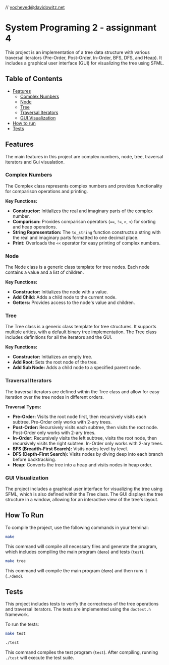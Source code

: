 // yocheved@davidowitz.net

# System Programing 2 - assignmant 4

This project is an implementation of a tree data structure with various traversal iterators (Pre-Order, Post-Order, In-Order, BFS, DFS, and Heap). It includes a graphical user interface (GUI) for visualizing the tree using SFML.

## Table of Contents
- [Features](#features)
    - [Complex Numbers](#complex-numbers)
    - [Node](#node)
    - [Tree](#tree)
    - [Traversal Iterators](#traversal-iterators)
    - [GUI Visualization](#gui-visualization)
- [How to run](#how-to-run)
- [Tests](#tests)

## Features
The main features in this project are complex numbers, node, tree, traversal iterators and Gui visualation.

### Complex Numbers
The Complex class represents complex numbers and provides functionality for comparison operations and printing.

**Key Functions:**

* **Constructor:** Initializes the real and imaginary parts of the complex number.
* **Comparison:** Provides comparison operators (`==`, `!=`, `>`, `<`) for sorting and heap operations.
* **String Representation:** The `to_string` function constructs a string with the real and imaginary parts formatted to one decimal place.
* **Print:** Overloads the `<<` operator for easy printing of complex numbers.

### Node
The Node class is a generic class template for tree nodes. Each node contains a value and a list of children.

**Key Functions:**

* **Constructor:** Initializes the node with a value.
* **Add Child:** Adds a child node to the current node.
* **Getters:** Provides access to the node's value and children.

### Tree
The Tree class is a generic class template for tree structures. It supports multiple arities, with a default binary tree implementation. The Tree class includes definitions for all the iterators and the GUI.

**Key Functions:**

* **Constructor:** Initializes an empty tree.
* **Add Root:** Sets the root node of the tree.
* **Add Sub Node:** Adds a child node to a specified parent node.

### Traversal Iterators
The traversal iterators are defined within the Tree class and allow for easy iteration over the tree nodes in different orders.

**Traversal Types:**
* **Pre-Order:** Visits the root node first, then recursively visits each subtree. Pre-Order only works with 2-ary trees.
* **Post-Order:** Recursively visits each subtree, then visits the root node. Post-Order only works with 2-ary trees.
* **In-Order:** Recursively visits the left subtree, visits the root node, then recursively visits the right subtree. In-Order only works with 2-ary trees.
* **BFS (Breadth-First Search):** Visits nodes level by level.
* **DFS (Depth-First Search):** Visits nodes by diving deep into each branch before backtracking.
* **Heap:** Converts the tree into a heap and visits nodes in heap order.

### GUI Visualization
The project includes a graphical user interface for visualizing the tree using SFML, which is also defined within the Tree class. The GUI displays the tree structure in a window, allowing for an interactive view of the tree's layout.

## How To Run
To compile the project, use the following commands in your terminal:

```sh
make
```
This command will compile all necessary files and generate the program, which includes compiling the main program (`demo`) and tests (`test`).

```sh
make tree
```
This command will compile the main program (`demo`) and then runs it (`./demo`).


## Tests
This project includes tests to verify the correctness of the tree operations and traversal iterators. The tests are implemented using the `doctest.h` framework.

To run the tests:
```sh
make test
```
```sh
./test
```
This command compiles the test program (`test`). After compiling, running `./test` will execute the test suite.




